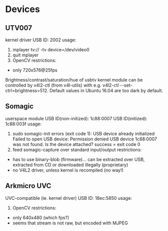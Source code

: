 # Devices


## UTV007
kernel driver
USB ID: 2002
usage:
 1. mplayer tv:// -tv device=/dev/video0
 2. quit mplayer
 3. OpenCV
restrictions:
 - only 720x576@25fps

Brightness/contrast/saturation/hue of usbtv kernel module can be controlled by v4l2-ctl (from v4l-utils) with 
e.g. v4l2-ctl --set-ctrl=brightness=512. Default values in Ubuntu 16.04 are too dark by default.

## Somagic
userspace module
USB ID(non-initized): 1c88:0007
USB ID(initized): 1c88:003f
usage:
 1. sudo somagic-init
	errors (exit code 1):
		USB device already initialized
		Failed to open USB device: Permission denied
		USB device 1c88:0007 was not found. Is the device attached?
	success = exit code 0
 2. feed somagic-capture over standard input/output
restrictions:
 - has to use binary-blob (firmware)... can be extracted over USB, extracted from CD or downloaded illegally (proprietary)
 - no V4L2 driver, unless kernel is recompiled (no way!)

## Arkmicro UVC
UVC-compatible (ie. kernel driver)
USB ID: 18ec:5850
usage:
 1. OpenCV
restrictions:
 - only 640x480 (which fps?)
 - seems that stream is not raw, but encoded with MJPEG
